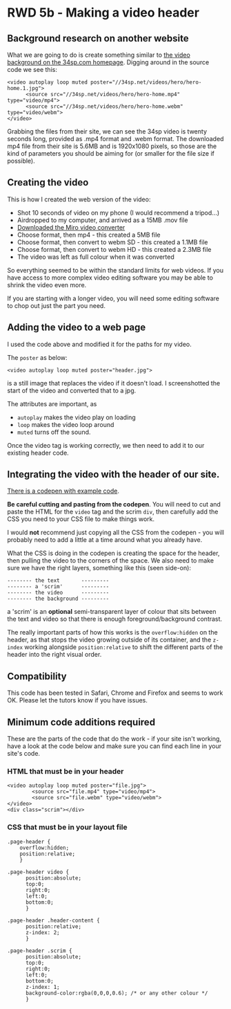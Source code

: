 # RWD 5b - Making a video header

## Background research on another website

What we are going to do is create something similar to [the video background on the 34sp.com homepage](https://www.34sp.com/). Digging around in the source code we see this:

```
<video autoplay loop muted poster="//34sp.net/videos/hero/hero-home.1.jpg">
      <source src="//34sp.net/videos/hero/hero-home.mp4" type="video/mp4">
      <source src="//34sp.net/videos/hero/hero-home.webm" type="video/webm">
</video>
```

Grabbing the files from their site, we can see the 34sp video is twenty seconds long, provided as .mp4 format and .webm format. The downloaded mp4 file from their site is 5.6MB and is 1920x1080 pixels, so those are the kind of parameters you should be aiming for (or smaller for the file size if possible).

## Creating the video

This is how I created the web version of the video:

* Shot 10 seconds of video on my phone (I would recommend a tripod...)
* Airdropped to my computer, and arrived as a 15MB .mov file
* [Downloaded the Miro video converter](http://www.mirovideoconverter.com/)
* Choose format, then mp4 - this created a 5MB file
* Choose format, then convert to webm SD - this created a 1.1MB file
* Choose format, then convert to webm HD - this created a 2.3MB file
* The video was left as full colour when it was converted

So everything seemed to be within the standard limits for web videos. If you have access to more complex video editing software you may be able to shrink the video even more. 

If you are starting with a longer video, you will need some editing software to chop out just the part you need.

## Adding the video to a web page

I used the code above and modified it for the paths for my video. 

The `poster` as below:

```
<video autoplay loop muted poster="header.jpg">
```

is a still image that replaces the video if it doesn't load. I screenshotted the start of the video and converted that to a jpg.

The attributes are important, as
* `autoplay` makes the video play on loading
* `loop` makes the video loop around
* `muted` turns off the sound.

Once the video tag is working correctly, we then need to add it to our existing header code. 

## Integrating the video with the header of our site.

[There is a codepen with example code](https://codepen.io/wilsondmmu/pen/YgxPJw). 

**Be careful cutting and pasting from the codepen**. You will need to cut and paste the HTML for the `video` tag and the scrim `div`, then carefully add the CSS you need to your CSS file to make things work. 

I would **not** recommend just copying all the CSS from the codepen - you will probably need to add a little at a time around what you already have.

What the CSS is doing in the codepen is creating the space for the header, then pulling the video to the corners of the space. We also need to make sure we have the right layers, something like this (seen side-on):

```
-------- the text       ---------
-------- a 'scrim'      ---------
-------- the video      ---------
-------- the background ---------
```

a 'scrim' is an **optional** semi-transparent layer of colour that sits between the text and video so that there is enough foreground/background contrast.

The really important parts of how this works is the `overflow:hidden` on the header, as that stops the video growing outside of its container, and the `z-index` working alongside `position:relative` to shift the different parts of the header into the right visual order.

## Compatibility

This code has been tested in Safari, Chrome and Firefox and seems to work OK. Please let the tutors know if you have issues.

## Minimum code additions required

These are the parts of the code that do the work - if your site isn't working, have a look at the code below and make sure you can find each line in your site's code.

### HTML that must be in your header

```
<video autoplay loop muted poster="file.jpg">
        <source src="file.mp4" type="video/mp4">
        <source src="file.webm" type="video/webm">
</video>
<div class="scrim"></div>
```

### CSS that must be in your layout file

```
.page-header { 
    overflow:hidden; 
    position:relative;
    }
    
.page-header video {
      position:absolute;
      top:0; 
      right:0; 
      left:0; 
      bottom:0;
      }
      
.page-header .header-content {
      position:relative; 
      z-index: 2;
      }
      
.page-header .scrim {
      position:absolute; 
      top:0; 
      right:0; 
      left:0; 
      bottom:0; 
      z-index: 1; 
      background-color:rgba(0,0,0,0.6); /* or any other colour */
      }
```
    
